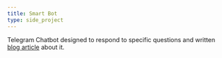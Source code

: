 ```yaml
---
title: Smart Bot
type: side_project
---
```


Telegram Chatbot designed to respond to specific questions and written [blog article](https://www.linkedin.com/pulse/coding-telegram-bot-using-nodejs-giovanni-marco-ferrara/) about it.
